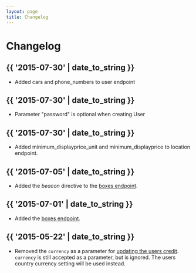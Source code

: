 ```yaml
---
layout: page
title: Changelog
---
```


# Changelog

<!--
  Add new changes to the log in historically descending order.
-->
## {{ '2015-07-30' | date_to_string }}

* Added cars and phone_numbers to user endpoint


## {{ '2015-07-30' | date_to_string }}

* Parameter "password" is optional when creating User


## {{ '2015-07-30' | date_to_string }}

* Added minimum_displayprice_unit and minimum_displayprice to location endpoint.


## {{ '2015-07-05' | date_to_string }}

* Added the _beacon_ directive to the [boxes endpoint][boxes].


## {{ '2015-07-01' | date_to_string }}

* Added the [boxes endpoint][boxes].


## {{ '2015-05-22' | date_to_string }}

* Removed the `currency` as a parameter for [updating the users credit](/api/payment/#update-credit). `currency` is still accepted as a parameter, but is ignored. The users country currency setting will be used instead.


  [boxes]: /api/boxes/ "Boxes Endpoint"
